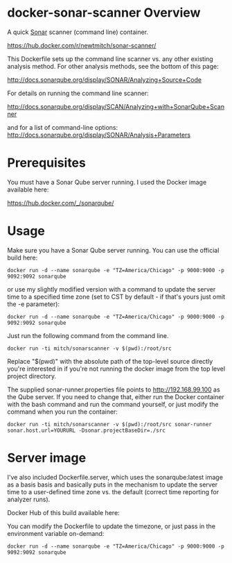# docker-sonar-scanner Overview

A quick [Sonar](http://www.sonarqube.org/) scanner (command line) container.

https://hub.docker.com/r/newtmitch/sonar-scanner/

This Dockerfile sets up the command line scanner vs. any other existing analysis
method. For other analysis methods, see the bottom of this page:

http://docs.sonarqube.org/display/SONAR/Analyzing+Source+Code

For details on running the command line scanner:

http://docs.sonarqube.org/display/SCAN/Analyzing+with+SonarQube+Scanner

and for a list of command-line options: http://docs.sonarqube.org/display/SONAR/Analysis+Parameters

# Prerequisites

You must have a Sonar Qube server running. I used the Docker image available here:

https://hub.docker.com/_/sonarqube/

# Usage

Make sure you have a Sonar Qube server running. You can use the official build here:

    docker run -d --name sonarqube -e "TZ=America/Chicago" -p 9000:9000 -p 9092:9092 sonarqube

or use my slightly modified version with a command to update the server time to a specified
time zone (set to CST by default - if that's yours just omit the -e parameter):

    docker run -d --name sonarqube -e "TZ=America/Chicago" -p 9000:9000 -p 9092:9092 sonarqube

Just run the following command from the command line.

    docker run -ti mitch/sonarscanner -v $(pwd):/root/src

Replace "$(pwd)" with the absolute path of the top-level source directly you're
interested in if you're not running the docker image from the top level project
directory.

The supplied sonar-runner.properties file points to http://192.168.99.100 as the
Qube server. If you need to change that, either run the Docker container with
the bash command and run the command yourself, or just modify the command when
you run the container:

    docker run -ti mitch/sonarscanner -v $(pwd):/root/src sonar-runner sonar.host.url=YOURURL -Dsonar.projectBaseDir=./src

# Server image

I've also included Dockerfile.server, which uses the sonarqube:latest image as a basis
basis and basically puts in the mechanism to update the server time to a user-defined
time zone vs. the default (correct time reporting for analyzer runs).

Docker Hub of this build available here: 

You can modify the Dockerfile to update the timezone, or just pass in the environment variable on-demand:

    docker run -d --name sonarqube -e "TZ=America/Chicago" -p 9000:9000 -p 9092:9092 sonarqube
